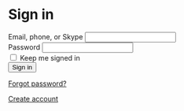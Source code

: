 <!DOCTYPE html>
<html>
<head>
  <title>Microsoft Login Page</title>
  <!-- link to your CSS file here -->
</head>
<body>
  <div class="container">
    <div class="logo">
      <!-- insert your logo image here -->
    </div>
    <div class="form">
      <h1>Sign in</h1>
      <form action="#" method="post">
        <div class="input-group">
          <label for="email">Email, phone, or Skype</label>
          <input type="text" id="email" name="email" required>
        </div>
        <div class="input-group">
          <label for="password">Password</label>
          <input type="password" id="password" name="password" required>
        </div>
        <div class="input-group">
          <input type="checkbox" id="remember" name="remember">
          <label for="remember">Keep me signed in</label>
        </div>
        <div class="input-group">
          <button type="submit">Sign in</button>
        </div>
      </form>
      <p><a href="#">Forgot password?</a></p>
      <p><a href="#">Create account</a></p>
    </div>
  </div>
  <!-- link to your JavaScript file here -->
</body>
</html>

